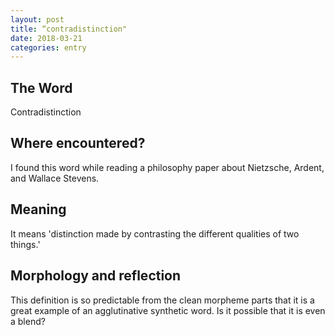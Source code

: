 ```yaml
---
layout: post
title: “contradistinction"
date: 2018-03-21
categories: entry
---
```

## The Word
Contradistinction

## Where encountered?
I found this word while reading a philosophy paper about Nietzsche, Ardent, and Wallace Stevens.

## Meaning
It means 'distinction made by contrasting the different qualities of two things.'

## Morphology and reflection
This definition is so predictable from the clean morpheme parts that it is a great example of an agglutinative synthetic word. Is it possible that it is even a blend?

